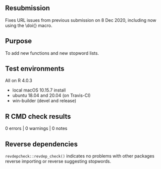## Resubmission

Fixes URL issues from previous submission on 8 Dec 2020, including now using the \doi{} macro.

## Purpose

To add new functions and new stopword lists.

## Test environments

All on R 4.0.3
* local macOS 10.15.7 install
* ubuntu 18.04 and 20.04 (on Travis-CI)
* win-builder (devel and release)

## R CMD check results

0 errors | 0 warnings | 0 notes

## Reverse dependencies

`revdepcheck::revdep_check()` indicates no problems with other packages reverse importing or reverse suggesting stopwords.
